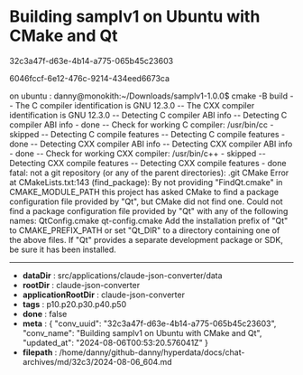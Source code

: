 # Building samplv1 on Ubuntu with CMake and Qt

32c3a47f-d63e-4b14-a775-065b45c23603

6046fccf-6e12-476c-9214-434eed6673ca

on ubuntu : danny@monokith:~/Downloads/samplv1-1.0.0$ cmake -B build
-- The C compiler identification is GNU 12.3.0
-- The CXX compiler identification is GNU 12.3.0
-- Detecting C compiler ABI info
-- Detecting C compiler ABI info - done
-- Check for working C compiler: /usr/bin/cc - skipped
-- Detecting C compile features
-- Detecting C compile features - done
-- Detecting CXX compiler ABI info
-- Detecting CXX compiler ABI info - done
-- Check for working CXX compiler: /usr/bin/c++ - skipped
-- Detecting CXX compile features
-- Detecting CXX compile features - done
fatal: not a git repository (or any of the parent directories): .git
CMake Error at CMakeLists.txt:143 (find_package):
  By not providing "FindQt.cmake" in CMAKE_MODULE_PATH this project has asked
  CMake to find a package configuration file provided by "Qt", but CMake did
  not find one.
  Could not find a package configuration file provided by "Qt" with any of
  the following names:
    QtConfig.cmake
    qt-config.cmake
  Add the installation prefix of "Qt" to CMAKE_PREFIX_PATH or set "Qt_DIR" to
  a directory containing one of the above files.  If "Qt" provides a separate
  development package or SDK, be sure it has been installed.

---

* **dataDir** : src/applications/claude-json-converter/data
* **rootDir** : claude-json-converter
* **applicationRootDir** : claude-json-converter
* **tags** : p10.p20.p30.p40.p50
* **done** : false
* **meta** : {
  "conv_uuid": "32c3a47f-d63e-4b14-a775-065b45c23603",
  "conv_name": "Building samplv1 on Ubuntu with CMake and Qt",
  "updated_at": "2024-08-06T00:53:20.576041Z"
}
* **filepath** : /home/danny/github-danny/hyperdata/docs/chat-archives/md/32c3/2024-08-06_604.md